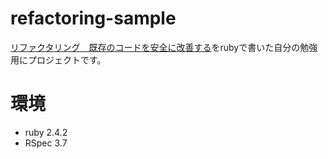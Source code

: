 # refactoring-sample

[リファクタリング　既存のコードを安全に改善する](http://amzn.to/2hlAhVt)をrubyで書いた自分の勉強用にプロジェクトです。

# 環境

- ruby 2.4.2
- RSpec 3.7
